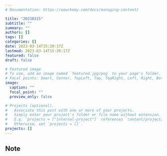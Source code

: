 ```yaml
---
# Documentation: https://wowchemy.com/docs/managing-content/

title: "20230315"
subtitle: ""
summary: ""
authors: []
tags: []
categories: []
date: 2023-03-14T15:20:17Z
lastmod: 2023-03-14T15:20:17Z
featured: false
draft: false

# Featured image
# To use, add an image named `featured.jpg/png` to your page's folder.
# Focal points: Smart, Center, TopLeft, Top, TopRight, Left, Right, BottomLeft, Bottom, BottomRight.
image:
  caption: ""
  focal_point: ""
  preview_only: false

# Projects (optional).
#   Associate this post with one or more of your projects.
#   Simply enter your project's folder or file name without extension.
#   E.g. `projects = ["internal-project"]` references `content/project/deep-learning/index.md`.
#   Otherwise, set `projects = []`.
projects: []
---
```


## Note

